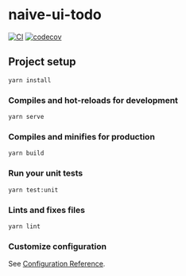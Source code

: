 # naive-ui-todo

[![CI](https://github.com/spenserblack/naive-ui-todo/actions/workflows/ci.yml/badge.svg)](https://github.com/spenserblack/naive-ui-todo/actions/workflows/ci.yml)
[![codecov](https://codecov.io/gh/spenserblack/naive-ui-todo/branch/master/graph/badge.svg)](https://codecov.io/gh/spenserblack/naive-ui-todo)

## Project setup
```
yarn install
```

### Compiles and hot-reloads for development
```
yarn serve
```

### Compiles and minifies for production
```
yarn build
```

### Run your unit tests
```
yarn test:unit
```

### Lints and fixes files
```
yarn lint
```

### Customize configuration
See [Configuration Reference](https://cli.vuejs.org/config/).
